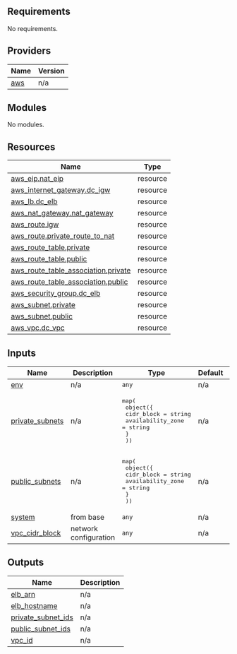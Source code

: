 <!-- BEGIN_TF_DOCS -->
## Requirements

No requirements.

## Providers

| Name | Version |
|------|---------|
| <a name="provider_aws"></a> [aws](#provider\_aws) | n/a |

## Modules

No modules.

## Resources

| Name | Type |
|------|------|
| [aws_eip.nat_eip](https://registry.terraform.io/providers/hashicorp/aws/latest/docs/resources/eip) | resource |
| [aws_internet_gateway.dc_igw](https://registry.terraform.io/providers/hashicorp/aws/latest/docs/resources/internet_gateway) | resource |
| [aws_lb.dc_elb](https://registry.terraform.io/providers/hashicorp/aws/latest/docs/resources/lb) | resource |
| [aws_nat_gateway.nat_gateway](https://registry.terraform.io/providers/hashicorp/aws/latest/docs/resources/nat_gateway) | resource |
| [aws_route.igw](https://registry.terraform.io/providers/hashicorp/aws/latest/docs/resources/route) | resource |
| [aws_route.private_route_to_nat](https://registry.terraform.io/providers/hashicorp/aws/latest/docs/resources/route) | resource |
| [aws_route_table.private](https://registry.terraform.io/providers/hashicorp/aws/latest/docs/resources/route_table) | resource |
| [aws_route_table.public](https://registry.terraform.io/providers/hashicorp/aws/latest/docs/resources/route_table) | resource |
| [aws_route_table_association.private](https://registry.terraform.io/providers/hashicorp/aws/latest/docs/resources/route_table_association) | resource |
| [aws_route_table_association.public](https://registry.terraform.io/providers/hashicorp/aws/latest/docs/resources/route_table_association) | resource |
| [aws_security_group.dc_elb](https://registry.terraform.io/providers/hashicorp/aws/latest/docs/resources/security_group) | resource |
| [aws_subnet.private](https://registry.terraform.io/providers/hashicorp/aws/latest/docs/resources/subnet) | resource |
| [aws_subnet.public](https://registry.terraform.io/providers/hashicorp/aws/latest/docs/resources/subnet) | resource |
| [aws_vpc.dc_vpc](https://registry.terraform.io/providers/hashicorp/aws/latest/docs/resources/vpc) | resource |

## Inputs

| Name | Description | Type | Default | Required |
|------|-------------|------|---------|:--------:|
| <a name="input_env"></a> [env](#input\_env) | n/a | `any` | n/a | yes |
| <a name="input_private_subnets"></a> [private\_subnets](#input\_private\_subnets) | n/a | <pre>map(<br>    object({<br>      cidr_block = string<br>      availability_zone = string<br>    }<br>  ))</pre> | n/a | yes |
| <a name="input_public_subnets"></a> [public\_subnets](#input\_public\_subnets) | n/a | <pre>map(<br>    object({<br>      cidr_block = string<br>      availability_zone = string<br>    }<br>  ))</pre> | n/a | yes |
| <a name="input_system"></a> [system](#input\_system) | from base | `any` | n/a | yes |
| <a name="input_vpc_cidr_block"></a> [vpc\_cidr\_block](#input\_vpc\_cidr\_block) | network configuration | `any` | n/a | yes |

## Outputs

| Name | Description |
|------|-------------|
| <a name="output_elb_arn"></a> [elb\_arn](#output\_elb\_arn) | n/a |
| <a name="output_elb_hostname"></a> [elb\_hostname](#output\_elb\_hostname) | n/a |
| <a name="output_private_subnet_ids"></a> [private\_subnet\_ids](#output\_private\_subnet\_ids) | n/a |
| <a name="output_public_subnet_ids"></a> [public\_subnet\_ids](#output\_public\_subnet\_ids) | n/a |
| <a name="output_vpc_id"></a> [vpc\_id](#output\_vpc\_id) | n/a |
<!-- END_TF_DOCS -->